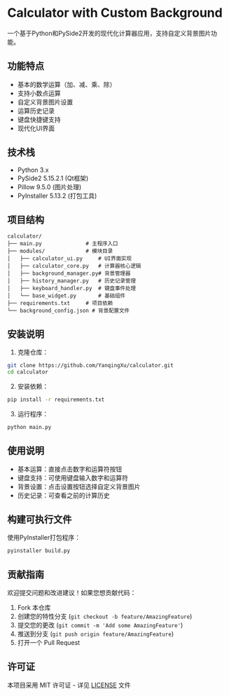 # Calculator with Custom Background

一个基于Python和PySide2开发的现代化计算器应用，支持自定义背景图片功能。

## 功能特点

- 基本的数学运算（加、减、乘、除）
- 支持小数点运算
- 自定义背景图片设置
- 运算历史记录
- 键盘快捷键支持
- 现代化UI界面

## 技术栈

- Python 3.x
- PySide2 5.15.2.1 (Qt框架)
- Pillow 9.5.0 (图片处理)
- PyInstaller 5.13.2 (打包工具)

## 项目结构

```
calculator/
├── main.py              # 主程序入口
├── modules/             # 模块目录
│   ├── calculator_ui.py     # UI界面实现
│   ├── calculator_core.py   # 计算器核心逻辑
│   ├── background_manager.py# 背景管理器
│   ├── history_manager.py   # 历史记录管理
│   ├── keyboard_handler.py  # 键盘事件处理
│   └── base_widget.py       # 基础组件
├── requirements.txt     # 项目依赖
└── background_config.json # 背景配置文件
```

## 安装说明

1. 克隆仓库：
```bash
git clone https://github.com/YanqingXu/calculator.git
cd calculator
```

2. 安装依赖：
```bash
pip install -r requirements.txt
```

3. 运行程序：
```bash
python main.py
```

## 使用说明

- 基本运算：直接点击数字和运算符按钮
- 键盘支持：可使用键盘输入数字和运算符
- 背景设置：点击设置按钮选择自定义背景图片
- 历史记录：可查看之前的计算历史

## 构建可执行文件

使用PyInstaller打包程序：
```bash
pyinstaller build.py
```

## 贡献指南

欢迎提交问题和改进建议！如果您想贡献代码：

1. Fork 本仓库
2. 创建您的特性分支 (`git checkout -b feature/AmazingFeature`)
3. 提交您的更改 (`git commit -m 'Add some AmazingFeature'`)
4. 推送到分支 (`git push origin feature/AmazingFeature`)
5. 打开一个 Pull Request

## 许可证

本项目采用 MIT 许可证 - 详见 [LICENSE](LICENSE) 文件
